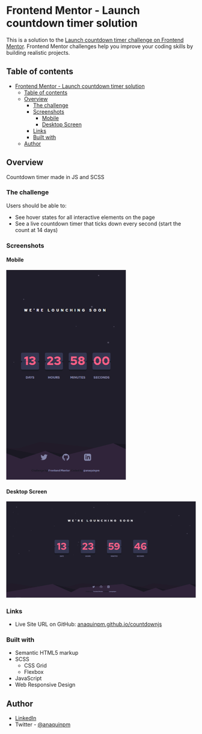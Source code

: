 # Frontend Mentor - Launch countdown timer solution

This is a solution to the [Launch countdown timer challenge on Frontend Mentor](https://www.frontendmentor.io/challenges/launch-countdown-timer-N0XkGfyz-). Frontend Mentor challenges help you improve your coding skills by building realistic projects. 

## Table of contents

- [Frontend Mentor - Launch countdown timer solution](#frontend-mentor---launch-countdown-timer-solution)
  - [Table of contents](#table-of-contents)
  - [Overview](#overview)
    - [The challenge](#the-challenge)
    - [Screenshots](#screenshots)
      - [Mobile](#mobile)
      - [Desktop Screen](#desktop-screen)
    - [Links](#links)
    - [Built with](#built-with)
  - [Author](#author)

## Overview

Countdown timer made in JS and SCSS

### The challenge

Users should be able to:

- See hover states for all interactive elements on the page
- See a live countdown timer that ticks down every second (start the count at 14 days)

### Screenshots

#### Mobile

![](screenShot-mobile.PNG)
#### Desktop Screen
![](screenShot-desktop.PNG)


### Links

- Live Site URL on GitHub: [anaquinpm.github.io/countdownjs](anaquinpm.github.io/countdownjs)

### Built with

- Semantic HTML5 markup
- SCSS
  - CSS Grid
  - Flexbox
- JavaScript
- Web Responsive Design

## Author

- [LinkedIn](https://www.linkedin.com/in/pablo-mart%C3%ADn-anaqu%C3%ADn-24b28825/)
- Twitter - [@anaquinpm](https://www.twitter.com/anaquinpm)
